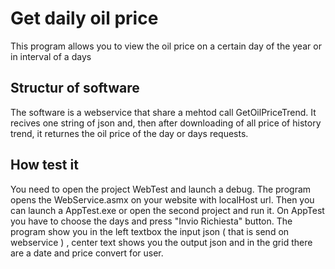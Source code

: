 #  Get daily oil price

This program allows you to view the oil price on a certain day of the year or in interval of a days

## Structur of software
The software is a webservice that share a mehtod call GetOilPriceTrend. It recives one string of json and, then after downloading of all price of history trend, it returnes the oil price of the day or days requests.

## How test it
You need to open the project WebTest and launch a debug. The program opens the WebService.asmx on your website with localHost url.
Then you can launch a AppTest.exe or open the second project and run it.
On AppTest you have to choose the days and press "Invio Richiesta" button.
The program show you in the left textbox the input json ( that is send on webservice ) , center text shows you the output json and in the grid there are a date and price convert for user.


